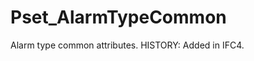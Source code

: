 # Pset_AlarmTypeCommon

Alarm type common attributes.<!-- end of definition --> HISTORY: Added in IFC4.
